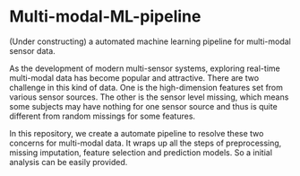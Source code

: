 # Multi-modal-ML-pipeline
(Under constructing) a automated machine learning pipeline for multi-modal sensor data.

As the development of modern multi-sensor systems, exploring real-time multi-modal data has become popular and attractive. There are two challenge in this kind of data. One is the high-dimension features set from various sensor sources. The other is the sensor level missing, which means some subjects may have nothing for one sensor source and thus is quite different from random missings for some features. 

In this repository, we create a automate pipeline to resolve these two concerns for multi-modal data. It wraps up all the steps of preprocessing, missing imputation, feature selection and prediction models. So a initial analysis can be easily provided.
